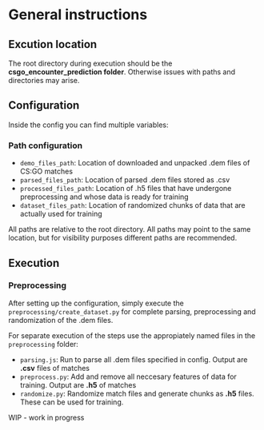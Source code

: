 # General instructions

## Excution location

The root directory during execution should be the **csgo_encounter_prediction folder**.
Otherwise issues with paths and directories may arise.

## Configuration

Inside the config you can find multiple variables:

### Path configuration

- `demo_files_path`: Location of downloaded and unpacked .dem files of CS:GO matches
- `parsed_files_path`: Location of parsed .dem files stored as .csv
- `processed_files_path`: Location of .h5 files that have undergone preprocessing and whose data is ready for training
- `dataset_files_path`: Location of randomized chunks of data that are actually used for training

All paths are relative to the root directory. All paths may point to the same location, but for visibility purposes different paths are recommended.

## Execution

### Preprocessing

After setting up the configuration, simply execute the `preprocessing/create_dataset.py` for complete parsing, preprocessing and randomization of the .dem files.

For separate execution of the steps use the appropiately named files in the `preprocessing` folder:

- `parsing.js`: Run to parse all .dem files specified in config. Output are **.csv** files of matches
- `preprocess.py`: Add and remove all neccesary features of data for training. Output are **.h5** of matches
- `randomize.py`: Randomize match files and generate chunks as **.h5** files. These can be used for training.

WIP - work in progress